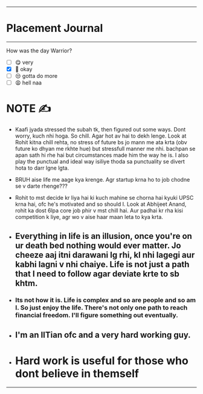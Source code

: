 
------------------------------------------------------------------------
# Placement Journal 
---

How was the day Warrior?
- [ ] 😋 very
- [x] 🙂 okay
- [ ] 😒 gotta do more
- [ ] 😩 hell naa

# NOTE ✍️
- Kaafi jyada stressed the subah tk, then figured out some ways. Dont worry, kuch nhi hoga. So chill. Agar hot av hai to dekh lenge. Look at Rohit kitna chill rehta, no stress of future bs jo mann me ata krta (obv future ko dhyan me rkhte hue) but stressfull manner me nhi. bachpan se apan sath hi rhe hai but circumstances made him the way he is. I also play the punctual and ideal way isiliye thoda sa punctuality se divert hota to darr lgne lgta.
- BRUH aise life me aage kya krenge. Agr startup krna ho to job chodne se v darte rhenge???
- Rohit to mst decide kr liya hai ki kuch mahine se chorna hai kyuki UPSC krna hai, ofc he's motivated and so should I. Look at Abhijeet Anand, rohit ka dost 6lpa core job phir v mst chill hai. Aur padhai kr rha kisi competition k liye, agr wo v aise haar maan leta to kya krta.
- ## Everything in life is an illusion, once you're on ur death bed nothing would ever matter. Jo cheeze aaj itni darawani lg rhi, kl nhi lagegi aur kabhi lagni v nhi chaiye. Life is not just a path that I need to follow agar deviate krte to sb khtm.
- ### Its not how it is. Life is complex and so are people and so am I. So just enjoy the life. There's not only one path to reach financial freedom. I'll figure something out eventually. 
- ## I'm an IITian ofc and a very hard working guy.

- # Hard work is useful for those who dont believe in themself


------------------------------------------------------------------------


